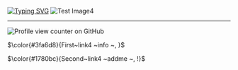 
[![Typing SVG](https://readme-typing-svg.demolab.com?font=Fira+Code&pause=1000&width=435&lines=The+sea+is+so+calm+right%3F)](https://git.io/typing-svg)
![Test Image4](https://cdn.discordapp.com/attachments/1265090385089400974/1316594495349063710/preview_rev_1.png?ex=675b9dac&is=675a4c2c&hm=0f3619c8b81048a5ab98d7ca50fb20b60dad8a3b4a04c9b75f0436faec8452b7&)

____________________________________________________ 

![Profile view counter on GitHub](https://komarev.com/ghpvc/?username=perisicnikola37)

$\color{#3fa6d8}{First~link4 ~info ~, }$

$\color{#1780bc}{Second~link4 ~addme   ~, !}$
